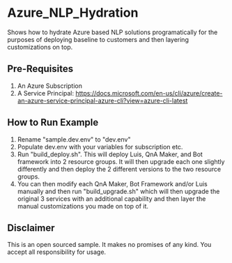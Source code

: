 # Azure_NLP_Hydration
Shows how to hydrate Azure based NLP solutions programatically for the purposes of deploying baseline to customers and then layering customizations on top.

## Pre-Requisites
1.  An Azure Subscription
2.  A Service Principal: https://docs.microsoft.com/en-us/cli/azure/create-an-azure-service-principal-azure-cli?view=azure-cli-latest

## How to Run Example
1.  Rename "sample.dev.env" to "dev.env"
2.  Populate dev.env with your variables for subscription etc.
3.  Run "build_deploy.sh".  This will deploy Luis, QnA Maker, and Bot framework into 2 resource groups.  It will then upgrade each one slightly differently and then deploy the 2 different versions to the two resource groups.
4.  You can then modify each QnA Maker, Bot Framework and/or Luis manually and then run "build_upgrade.sh" which will then upgrade the original 3 services with an additional capability and then layer the manual customizations you made on top of it.

## Disclaimer
This is an open sourced sample.  It makes no promises of any kind.  You accept all responsibility for usage.